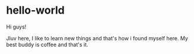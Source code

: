 # hello-world

Hi guys!

Jluv here, I like to learn new things and that's how i found myself here.
My best buddy is coffee and that's it.
